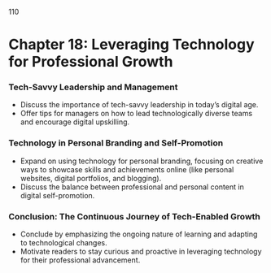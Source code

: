 110

# **Chapter 18: Leveraging Technology for Professional Growth**



### **Tech-Savvy Leadership and Management**

- Discuss the importance of tech-savvy leadership in today’s digital age.
- Offer tips for managers on how to lead technologically diverse teams and encourage digital upskilling.

### **Technology in Personal Branding and Self-Promotion**

- Expand on using technology for personal branding, focusing on creative ways to showcase skills and 
achievements online (like personal websites, digital portfolios, and blogging).
- Discuss the balance between professional and personal content in digital self-promotion.

### **Conclusion: The Continuous Journey of Tech-Enabled Growth**
- Conclude by emphasizing the ongoing nature of learning and adapting to technological changes.
- Motivate readers to stay curious and proactive in leveraging technology for their professional 
advancement.